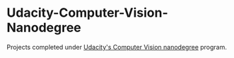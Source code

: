 # Udacity-Computer-Vision-Nanodegree
Projects completed under [Udacity's Computer Vision nanodegree](https://www.udacity.com/course/computer-vision-nanodegree--nd891) program.
